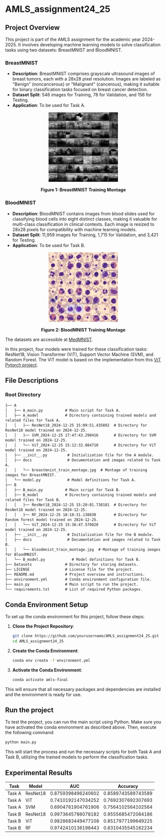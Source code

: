 # AMLS_assignment24_25
## Project Overview
This project is part of the AMLS assignment for the academic year 2024-2025. It involves developing machine learning models to solve classification tasks using two datasets: BreastMNIST and BloodMNIST.

### BreastMNIST
- **Description**: BreastMNIST comprises grayscale ultrasound images of breast tumors, each with a 28x28 pixel resolution. Images are labeled as "Benign" (noncancerous) or "Malignant" (cancerous), making it suitable for binary classification tasks focused on breast cancer detection.
- **Dataset Split**: 546 images for Training, 78 for Validation, and 156 for Testing.
- **Application**: To be used for Task A.

<p align="center">
    <img src="A/docs/breastmnist_train_montage.jpg" alt="BreastMNIST Training Montage">
</p>
<p align="center"><b>Figure 1: BreastMNIST Training Montage</b></p>

### BloodMNIST
- **Description**: BloodMNIST contains images from blood slides used for classifying blood cells into eight distinct classes, making it valuable for multi-class classification in clinical contexts. Each image is resized to 28x28 pixels for compatibility with machine learning models.
- **Dataset Split**: 11,959 images for Training, 1,715 for Validation, and 3,421 for Testing.
- **Application**: To be used for Task B.

<p align="center">
    <img src="B/docs/bloodmnist_train_montage.jpg" alt="BloodMNIST Training Montage">
</p>
<p align="center"><b>Figure 2: BloodMNIST Training Montage</b></p>


The datasets are accessible at [MedMNIST](https://medmnist.com/).

In this project, four models were trained for these classification tasks: ResNet18, Vision Transformer (ViT), Support Vector Machine (SVM), and Random Forest. The ViT model is based on the implementation from this [ViT Pytorch project](https://github.com/lucidrains/vit-pytorch).

## File Descriptions
### Root Directory
```plaintext
├── A
│   ├── A_main.py          # Main script for Task A.
│   ├── A_model            # Directory containing trained models and related files for Task A.
│   │   ├── ResNet18_2024-12-25 15:09:51.435892  # Directory for ResNet18 model trained on 2024-12-25.
│   │   ├── SVM_2024-12-25 17:47:43.290416       # Directory for SVM model trained on 2024-12-25.
│   │   └── ViT_2024-12-25 15:12:32.084710       # Directory for ViT model trained on 2024-12-25.
│   ├── __init__.py         # Initialization file for the A module.
│   ├── docs                # Documentation and images related to Task A.
│   │   └── breastmnist_train_montage.jpg  # Montage of training images for BreastMNIST.
│   └── model.py            # Model definitions for Task A.
├── B
│   ├── B_main.py          # Main script for Task B.
│   ├── B_model            # Directory containing trained models and related files for Task B.
│   │   ├── ResNet18_2024-12-25 15:20:01.738181  # Directory for ResNet18 model trained on 2024-12-25.
│   │   ├── RF_2024-12-25 18:10:31.138830        # Directory for Random forest model trained on 2024-12-25.
│   │   └── ViT_2024-12-25 15:36:47.570820       # Directory for ViT model trained on 2024-12-25.
│   ├── __init__.py         # Initialization file for the B module.
│   ├── docs                # Documentation and images related to Task B.
│   │   └── bloodmnist_train_montage.jpg  # Montage of training images for BloodMNIST.
│   └── B_model.py            # Model definitions for Task B.
├── Datasets               # Directory for storing datasets.
├── LICENSE                # License file for the project.
├── README.md              # Project overview and instructions.
├── environment.yml        # Conda environment configuration file.
├── main.py                # Main script to run the project.
└── requirements.txt       # List of required Python packages.
```

## Conda Environment Setup

To set up the conda environment for this project, follow these steps:

1. **Clone the Project Repository**:
    ```bash
    git clone https://github.com/yourusername/AMLS_assignment24_25.git
    cd AMLS_assignment24_25
    ```

2. **Create the Conda Environment**:
    ```bash
    conda env create -f environment.yml
    ```

3. **Activate the Conda Environment**:
    ```bash
    conda activate amls-final
    ```

This will ensure that all necessary packages and dependencies are installed and the environment is ready for use.

## Run the project
To test the project, you can run the main script using Python. Make sure you have activated the conda environment as described above. Then, execute the following command:

```bash
python main.py
```

This will start the process and run the necessary scripts for both Task A and Task B, utilizing the trained models to perform the classification tasks.

## Experimental Results

| Task  | Model       | AUC           | Accuracy       |
|-------|-------------|---------------|----------------|
| Task A| ResNet18    | 0.8759398496240602 | 0.8589743589743589 |
| Task A| ViT         | 0.7410192147034252 | 0.7692307692307693 |
| Task A| SVM         | 0.6904761904761906 | 0.7564102564102564 |
| Task B| ResNet18    | 0.9973645786078182 | 0.9555685472084186 |
| Task B| ViT         | 0.9828683449477108 | 0.8517977199649225 |
| Task B| RF          | 0.9742410136198443 | 0.8310435545162234 |
